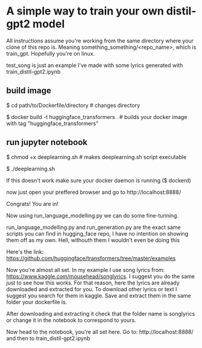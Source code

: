 # A simple way to train your own distil-gpt2 model

All instructions assume you're working from the same directory where your clone of this repo is. Meaning something_something/<repo_name>, which is train_gpt. Hopefully you're on linux.

test_song is just an example I've made with some lyrics generated with train_distil-gpt2.ipynb

## build image

$ cd path/to/Dockerfile/directory  # changes directory

$ docker build -t huggingface_transformers .  # builds your docker image with tag "huggingface_transformers"

## run jupyter notebook

$ chmod +x deeplearning.sh  # makes deeplearning.sh script executable

$ ./deeplearning.sh

If this doesn't work make sure your docker daemon is running ($ dockerd)

now just open your preffered browser and go to http://localhost:8888/

Congrats! You are in!

Now using run_language_modelling.py we can do some fine-tunning. 

run_language_modelling.py and run_generation.py are the exact same scripts you can find in hugging_face repo, I have no intention on showing them off as my own. Hell, withouth them I wouldn't even be doing this

Here's the link: 
https://github.com/huggingface/transformers/tree/master/examples

Now you're almost all set. In my example I use song lyrics from: https://www.kaggle.com/mousehead/songlyrics. I suggest you do the same just to see how this works. For that reason, here the lyrics are already downloaded and extracted for you. To download other lyrics or text I suggest you search for them in kaggle. Save and extract them in the same folder your dockerfile is. 

After downloading and extracting it check that the folder name is songlyrics or change it in the notebook to correspond to yours.

Now head to the notebook, you're all set here. Go to: http://localhost:8888/ and then to train_distil-gpt2.ipynb
